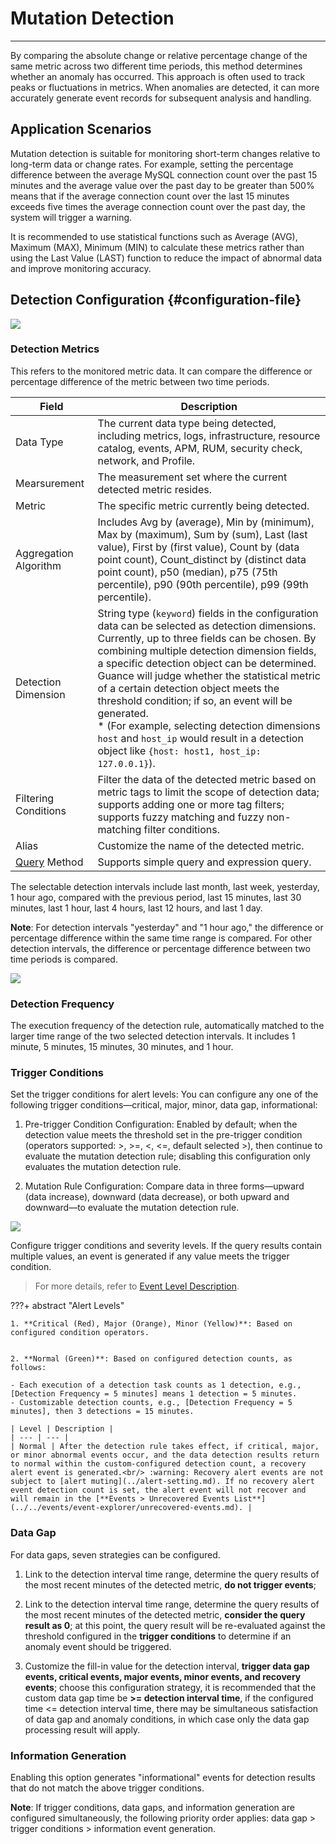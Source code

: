 # Mutation Detection
---

By comparing the absolute change or relative percentage change of the same metric across two different time periods, this method determines whether an anomaly has occurred. This approach is often used to track peaks or fluctuations in metrics. When anomalies are detected, it can more accurately generate event records for subsequent analysis and handling.

## Application Scenarios

Mutation detection is suitable for monitoring short-term changes relative to long-term data or change rates. For example, setting the percentage difference between the average MySQL connection count over the past 15 minutes and the average value over the past day to be greater than 500% means that if the average connection count over the last 15 minutes exceeds five times the average connection count over the past day, the system will trigger a warning.

It is recommended to use statistical functions such as Average (AVG), Maximum (MAX), Minimum (MIN) to calculate these metrics rather than using the Last Value (LAST) function to reduce the impact of abnormal data and improve monitoring accuracy.

## Detection Configuration {#configuration-file}

![](../img/monitor22.png)

### Detection Metrics

This refers to the monitored metric data. It can compare the difference or percentage difference of the metric between two time periods.

| Field | Description |
| --- | --- |
| Data Type | The current data type being detected, including metrics, logs, infrastructure, resource catalog, events, APM, RUM, security check, network, and Profile. |
| Mearsurement | The measurement set where the current detected metric resides. |
| Metric | The specific metric currently being detected. |
| Aggregation Algorithm | Includes Avg by (average), Min by (minimum), Max by (maximum), Sum by (sum), Last (last value), First by (first value), Count by (data point count), Count_distinct by (distinct data point count), p50 (median), p75 (75th percentile), p90 (90th percentile), p99 (99th percentile). |
| Detection Dimension | String type (`keyword`) fields in the configuration data can be selected as detection dimensions. Currently, up to three fields can be chosen. By combining multiple detection dimension fields, a specific detection object can be determined. Guance will judge whether the statistical metric of a certain detection object meets the threshold condition; if so, an event will be generated.<br />* (For example, selecting detection dimensions `host` and `host_ip` would result in a detection object like `{host: host1, host_ip: 127.0.0.1}`). |
| Filtering Conditions | Filter the data of the detected metric based on metric tags to limit the scope of detection data; supports adding one or more tag filters; supports fuzzy matching and fuzzy non-matching filter conditions. |
| Alias | Customize the name of the detected metric. |
| [Query](../../scene/visual-chart/chart-query.md) Method | Supports simple query and expression query. |

The selectable detection intervals include last month, last week, yesterday, 1 hour ago, compared with the previous period, last 15 minutes, last 30 minutes, last 1 hour, last 4 hours, last 12 hours, and last 1 day.

**Note**: For detection intervals "yesterday" and "1 hour ago," the difference or percentage difference within the same time range is compared. For other detection intervals, the difference or percentage difference between two time periods is compared.

![](../img/1.monitor_1.png)

### Detection Frequency

The execution frequency of the detection rule, automatically matched to the larger time range of the two selected detection intervals. It includes 1 minute, 5 minutes, 15 minutes, 30 minutes, and 1 hour.

### Trigger Conditions

Set the trigger conditions for alert levels: You can configure any one of the following trigger conditions—critical, major, minor, data gap, informational:

1. Pre-trigger Condition Configuration: Enabled by default; when the detection value meets the threshold set in the pre-trigger condition (operators supported: >, >=, <, <=, default selected >), then continue to evaluate the mutation detection rule; disabling this configuration only evaluates the mutation detection rule.

2. Mutation Rule Configuration: Compare data in three forms—upward (data increase), downward (data decrease), or both upward and downward—to evaluate the mutation detection rule.

![](../img/muta_01.png)

Configure trigger conditions and severity levels. If the query results contain multiple values, an event is generated if any value meets the trigger condition.

> For more details, refer to [Event Level Description](event-level-description.md).

???+ abstract "Alert Levels"

	1. **Critical (Red), Major (Orange), Minor (Yellow)**: Based on configured condition operators.
  

	2. **Normal (Green)**: Based on configured detection counts, as follows:

	- Each execution of a detection task counts as 1 detection, e.g., [Detection Frequency = 5 minutes] means 1 detection = 5 minutes.
	- Customizable detection counts, e.g., [Detection Frequency = 5 minutes], then 3 detections = 15 minutes.

	| Level | Description |
	| --- | --- |
	| Normal | After the detection rule takes effect, if critical, major, or minor abnormal events occur, and the data detection results return to normal within the custom-configured detection count, a recovery alert event is generated.<br/> :warning: Recovery alert events are not subject to [alert muting](../alert-setting.md). If no recovery alert event detection count is set, the alert event will not recover and will remain in the [**Events > Unrecovered Events List**](../../events/event-explorer/unrecovered-events.md). |

### Data Gap

For data gaps, seven strategies can be configured.

1. Link to the detection interval time range, determine the query results of the most recent minutes of the detected metric, **do not trigger events**;

2. Link to the detection interval time range, determine the query results of the most recent minutes of the detected metric, **consider the query result as 0**; at this point, the query result will be re-evaluated against the threshold configured in the **trigger conditions** to determine if an anomaly event should be triggered.

3. Customize the fill-in value for the detection interval, **trigger data gap events, critical events, major events, minor events, and recovery events**; choose this configuration strategy, it is recommended that the custom data gap time be **>= detection interval time**, if the configured time <= detection interval time, there may be simultaneous satisfaction of data gap and anomaly conditions, in which case only the data gap processing result will apply.


### Information Generation

Enabling this option generates "informational" events for detection results that do not match the above trigger conditions.

**Note**: If trigger conditions, data gaps, and information generation are configured simultaneously, the following priority order applies: data gap > trigger conditions > information event generation.